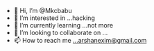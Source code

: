 - 👋 Hi, I’m @Mkcbabu
- 👀 I’m interested in ...hacking
- 🌱 I’m currently learning ...not more
- 💞️ I’m looking to collaborate on ...
- 📫 How to reach me ...arshanexim@gmail.com

<!---
Mkcbabu/Mkcbabu is a ✨ special ✨ repository because its `README.md` (this file) appears on your GitHub profile.
You can click the Preview link to take a look at your changes.
--->
